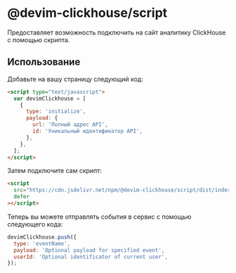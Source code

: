 # @devim-clickhouse/script

Предоставляет возможность подключить на сайт аналитику ClickHouse с помощью скрипта.

## Использование

Добавьте на вашу страницу следующий код:

```html
<script type="text/javascript">
  var devimClickhouse = [
    {
      type: 'initialize',
      payload: {
        url: 'Полный адрес API',
        id: 'Уникальный идентификатор API',
      },
    },
  ];
</script>
```

Затем подключите сам скрипт:

```html
<script
  src="https://cdn.jsdelivr.net/npm/@devim-clickhouse/script/dist/index.min.js"
  defer
></script>
```

Теперь вы можете отправлять события в сервис с помощью следующего кода:

```js
devimClickhouse.push({
  type: 'eventName',
  payload: 'Optional payload for specified event',
  userId: 'Optional identificator of current user',
});
```
